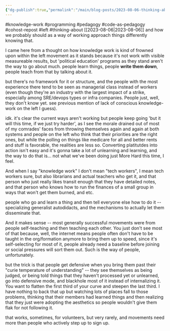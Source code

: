 ```yaml
---
{"dg-publish":true,"permalink":"/main/blog-posts/2023-08-06-thinking-about-how-knowledge-work-is-much-more-pedagogy-than-knowing-things-and-code-itself-is-pedagogy-when-you-aren-t-trying-to-show-off/","noteIcon":"","created":"2023-08-09T14:44:55.939-04:00","updated":"2023-10-06T22:49:47.390-04:00"}
---
```



#knowledge-work #programming #pedagogy #code-as-pedagogy #cohost-repost #left #thinking-about
[[2023-08-06\|2023-08-06]]
and how we probably should as a way of working approach things differently knowing that.

I came here from a thought on how knowledge work is kind of frowned upon within the left movement as it stands because it's not work with visible measureable results, but 'political education' programs as they stand aren't the way to go about much. people learn things, people **write them down**, people teach from that by talking about it.

but there's no framework for it or structure, and the people with the most experience there tend to be seen as managerial class instead of workers (even though they're an industry with the largest impact of a strike, especially among SRE/devops types or infra companies. People just, well, they don't know yet. see previous mention of lack of conscious knowledge-work on the left I guess).

idk. it's clear the current ways aren't working but people keep going 'but it will this time, if we just try harder', as I see the morale drained out of most of my comrades' faces from throwing themselves again and again at both systems and people on the left who think that their priorities are the right ones, but while the polling on things like medicare for all and better rents and stuff is favorable, the realities are less so. Converting platitutdes into action isn't easy and it's gonna take a lot of unlearning and learning, and the way to do that is... not what we've been doing just More Hard this time, I feel.

And when I say "knowledge work" I don't mean "tech workers", I mean tech workers sure, but also librarians and actual teachers who get it, and that person who just really likes transit enough that they have detailed notes, and that person who knows how to run the finances of a small group in ways that won't get them burned, and etc.

people who go and learn a thing and then tell everyone else how to do it -- specializing generalist autodidacts, and the mechanisms to actually let them disseminate that.

And it makes sense -- most generally successful movements were from people self-teaching and then teaching each other. You just don't see most of that because, well, the internet means people often don't have to be taught in the org/formation anymore to bring them up to speed, since it's self-selecting for most of it, people already need a baseline before joining or social pressures will sort them out. Such is the way of people, unfortunately.

but the trick is that people get defensive when you bring them past their "curie temperature of understanding" -- they see themselves as being judged, or being told things that they haven't processed yet or unlearned, go into defensive mode, and blackhole most of it instead of internalizing it. You want to flatten the first third of your curve and steepen the last third. I have nothing to back that up but watching lots of places fall to those problems, thinking that their members had learned things and then realizing that they just were adopting the aesthetics so people wouldn't give them flak for not following it.

that works, sometimes, for volunteers, but very rarely, and movements need more than people who actively step up to sign up.